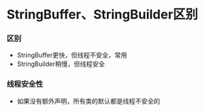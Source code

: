 # StringBuffer、StringBuilder区别

### 区别

* StringBuffer更快，但线程不安全，常用
* StringBuilder稍慢，但线程安全

### 线程安全性

* 如果没有额外声明，所有类的默认都是线程不安全的

